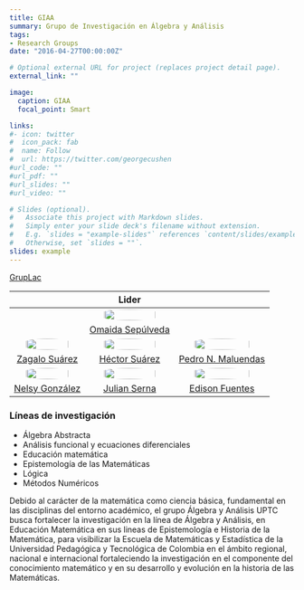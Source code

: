```yaml
---
title: GIAA
summary: Grupo de Investigación en Álgebra y Análisis
tags:
- Research Groups
date: "2016-04-27T00:00:00Z"

# Optional external URL for project (replaces project detail page).
external_link: ""

image:
  caption: GIAA
  focal_point: Smart

links:
#- icon: twitter
#  icon_pack: fab
#  name: Follow
#  url: https://twitter.com/georgecushen
#url_code: ""
#url_pdf: ""
#url_slides: ""
#url_video: ""

# Slides (optional).
#   Associate this project with Markdown slides.
#   Simply enter your slide deck's filename without extension.
#   E.g. `slides = "example-slides"` references `content/slides/example-slides.md`.
#   Otherwise, set `slides = ""`.
slides: example
---
```


<style>
  #circleM
  {
  border-radius:50% 50% 50% 50%;
  width: 80%;
  }
</style>


[GrupLac](https://scienti.minciencias.gov.co/gruplac/jsp/visualiza/visualizagr.jsp?nro=00000000000951)

&nbsp;| Lider | &nbsp;
:----: | :----:| :----:
&nbsp;|[<img src ="https://matematicas.netlify.app/authors/sepulveda-o/avatar_hu6bb54816e04f971cfdabe19d7abfa5a1_65410_270x270_fill_lanczos_center_2.png" id="circleM">](https://matematicas.netlify.app/authors/sepulveda-o/) | &nbsp;
&nbsp;| [Omaida Sepúlveda](https://matematicas.netlify.app/authors/sepulveda-o/) | &nbsp;
[<img src ="https://matematicas.netlify.app/authors/sanchez-z/avatar_hu20f0511d4773d1b2f597fcc8dbabd915_55972_270x270_fill_lanczos_center_2.png"  id="circleM">](https://matematicas.netlify.app/authors/sanchez-z/) |[<img src ="https://matematicas.netlify.app/authors/suarez-h/avatar_hu2725eebf409640eaa89478ff24f42c0a_64325_270x270_fill_lanczos_center_2.png"  id="circleM">](https://matematicas.netlify.app/authors/suarez-h/) | [<img src ="https://matematicas.netlify.app/authors/maluendas-p/avatar_hu0ff6ee2f37ab1e421b1fea9d11fd9e08_60775_270x270_fill_lanczos_center_2.png"  id="circleM">](https://matematicas.netlify.app/authors/maluendas-p/)|
[Zagalo Suárez](https://matematicas.netlify.app/authors/sanchez-z/)|[Héctor Suárez](https://matematicas.netlify.app/authors/suarez-h/)| [Pedro N. Maluendas](https://matematicas.netlify.app/authors/maluendas-p/)
[<img src ="https://matematicas.netlify.app/authors/gonzalez-n/avatar_hu0ac10d3afdeb3b5e33db97f51f614cf4_72349_270x270_fill_lanczos_center_2.png" id="circleM">](https://matematicas.netlify.app/authors/gonzalez-n/) |  [<img src ="https://matematicas.netlify.app/authors/serna-r/avatar_hu0a6fbd488de4651afe5722c5cfe71339_628863_270x270_fill_q90_lanczos_center.jpg"  id="circleM">](https://matematicas.netlify.app/authors/serna-r/)|[<img src ="https://matematicas.netlify.app/authors/fuentes-e/avatar_hub9b23f3c28359c7dd103ffaa7248293e_114432_270x270_fill_q90_lanczos_center.jpg"  id="circleM">](https://matematicas.netlify.app/authors/fuentes-e/)
[Nelsy González](https://matematicas.netlify.app/authors/gonzalez-n/) |[Julian Serna](https://matematicas.netlify.app/authors/serna-r/)|[Edison Fuentes](https://matematicas.netlify.app/authors/fuentes-e/)



### Líneas de investigación

+ Álgebra Abstracta
+ Análisis funcional y ecuaciones diferenciales
+ Educación matemática
+ Epistemología de las Matemáticas
+ Lógica
+ Métodos Numéricos

Debido al carácter de la matemática como ciencia básica, fundamental en las disciplinas del entorno académico, el grupo Álgebra y Análisis UPTC busca fortalecer la investigación en la línea de Álgebra y Análisis, en Educación Matemática en sus lineas de Epistemología e Historia de la Matemática, para visibilizar la Escuela de Matemáticas y Estadística de la Universidad Pedagógica y Tecnológica de Colombia  en el ámbito regional, nacional e internacional fortaleciendo la investigación en el componente del conocimiento matemático y en su desarrollo y evolución en la historia de las Matemáticas.





